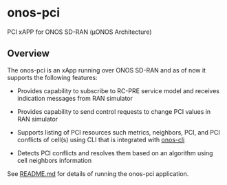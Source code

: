 <!--
SPDX-FileCopyrightText: 2019-present Open Networking Foundation <info@opennetworking.org>

SPDX-License-Identifier: Apache-2.0
-->

# onos-pci
PCI xAPP for ONOS SD-RAN (µONOS Architecture)

## Overview 
The onos-pci is an xApp running over ONOS SD-RAN and as of now it supports the following features:

* Provides capability to subscribe to RC-PRE service model and receives indication messages from RAN simulator

* Provides capability to send control requests to change PCI values in RAN simulator

* Supports listing of PCI resources such metrics, neighbors, PCI, and PCI conflicts of cell(s) using CLI that is integrated with [onos-cli] 

* Detects PCI conflicts and resolves them based on an algorithm using cell neighbors information


See [README.md](docs/README.md) for details of running the onos-pci application.


[onos-cli]: https://github.com/onosproject/onos-cli